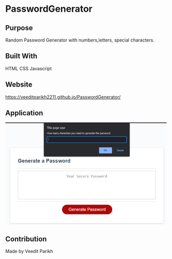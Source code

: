 # PasswordGenerator

## Purpose

Random Password Generator with numbers,letters, special characters.

## Built With

HTML
CSS
Javascript

## Website

https://veeditparikh2211.github.io/PasswordGenerator/

## Application

![](images/application_page.PNG)

## Contribution

Made by Veedit Parikh
